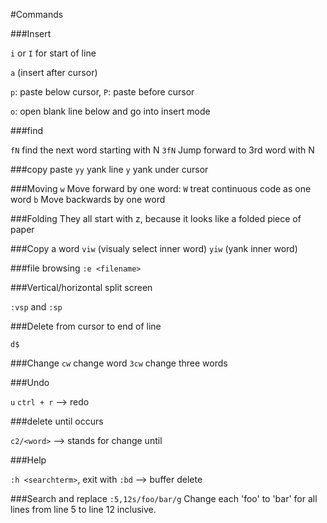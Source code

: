
#Commands


###Insert

`i` or `I` for start of line

`a` (insert after cursor)

`p`: paste below cursor, `P`: paste before cursor

`o`: open blank line below and go into insert mode 

###find

`fN` find the next word starting with N
`3fN` Jump forward to 3rd word with N

###copy paste
`yy` yank line
`y` yank under cursor	


###Moving
`w` Move forward by one word: `W` treat continuous code as one word
`b` Move backwards by one word


###Folding
They all start with z, because it looks like a folded piece of paper


###Copy a word
`viw` (visualy select inner word)
`yiw` (yank inner word)

###file browsing
`:e <filename>`

###Vertical/horizontal split screen

`:vsp` and `:sp`

###Delete from cursor to end of line

`d$`

###Change
`cw` change word
`3cw` change three words


###Undo

`u`
`ctrl + r` --> redo

###delete until <word> occurs

`c2/<word>` --> stands for change until <word>

###Help

`:h <searchterm>`, exit with `:bd` --> buffer delete

###Search and replace
`:5,12s/foo/bar/g`	 Change each 'foo' to 'bar' for all lines from line 5 to line 12 inclusive.
